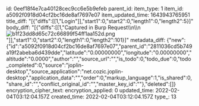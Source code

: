 id: 0eef18f4e7ca40128cec9cc6e5b9efeb
parent_id: 
item_type: 1
item_id: a5092f0918d04cf2bc16de8af7697e07
item_updated_time: 1643943765951
title_diff: "[{\"diffs\":[[1,\"Login\"]],\"start1\":0,\"start2\":0,\"length1\":0,\"length2\":5}]"
body_diff: "[{\"diffs\":[[1,\"Captured in Burp Request\\\n\\\n![b1f23dd8d65c72c66899f54ff1aa152d.png](:/9a0077b2bd2f4532b2b25f4a4b064084)\"]],\"start1\":0,\"start2\":0,\"length1\":0,\"length2\":101}]"
metadata_diff: {"new":{"id":"a5092f0918d04cf2bc16de8af7697e07","parent_id":"2811036cd5b749a19f2abeba6d439dde","latitude":"0.00000000","longitude":"0.00000000","altitude":"0.0000","author":"","source_url":"","is_todo":0,"todo_due":0,"todo_completed":0,"source":"joplin-desktop","source_application":"net.cozic.joplin-desktop","application_data":"","order":0,"markup_language":1,"is_shared":0,"share_id":"","conflict_original_id":"","master_key_id":""},"deleted":[]}
encryption_cipher_text: 
encryption_applied: 0
updated_time: 2022-02-04T03:12:04.157Z
created_time: 2022-02-04T03:12:04.157Z
type_: 13